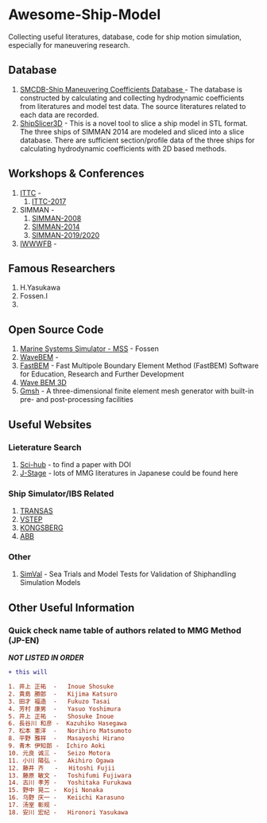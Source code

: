 # Awesome-Ship-Model
Collecting useful literatures, database, code for ship motion simulation, especially for maneuvering research.

## Database
1. [SMCDB-Ship Maneuvering Coefficients Database ](https://github.com/JingQF/SMCDB-Ship-Maneuvering-Coefficients-Database) - The database is constructed by calculating and collecting hydrodynamic coefficients from literatures and model test data. The source literatures related to each data are recorded.
2. [ShipSlicer3D](https://github.com/JingQF/ShipSlicer3D) - This is a novel tool to slice a ship model in STL format. The three ships of SIMMAN 2014 are modeled and sliced into a slice database. There are sufficient section/profile data of the three ships for calculating hydrodynamic coefficients with 2D based methods.

## Workshops & Conferences
1. [ITTC](https://ittc.info/) - 
    1. [ITTC-2017](http://www.ittc2017.com/)
2. SIMMAN - 
    1. [SIMMAN-2008](http://www.simman2008.dk/)
    2. [SIMMAN-2014](https://simman2014.dk/)
    3. [SIMMAN-2019/2020](http://www.simman2019.kr/)
3. [IWWWFB](http://www.iwwwfb.org/Workshops/34.htm) - 
  
## Famous Researchers 
1. H.Yasukawa
2. Fossen.I
3. 


## Open Source Code
1. [Marine Systems Simulator - MSS](http://www.marinecontrol.org/) - Fossen
2. [WaveBEM](https://mathlab.sissa.it/wavebem) - 
3. [FastBEM](http://yijunliu.com/Software/) -  Fast Multipole Boundary Element Method (FastBEM) Software for Education, Research and Further Development
4. [Wave BEM 3D](http://user.math.uzh.ch/s0670016/wavebem3/)
5. [Gmsh](http://www.gmsh.info/) - A three-dimensional finite element mesh generator with built-in pre- and post-processing facilities


## Useful Websites
  ### Lieterature Search
  1. [Sci-hub](https://sci-hub.tw/) - to find a paper with DOI 
  2. [J-Stage](https://www.jstage.jst.go.jp/) - lots of MMG literatures in Japanese could be found here
  ### Ship Simulator/IBS Related
  1. [TRANSAS](https://www.transas.com/)
  2. [VSTEP](https://www.vstepsimulation.com/)
  3. [KONGSBERG](https://www.kongsberg.com/digital/products/maritime-simulation/)
  4. [ABB](https://new.abb.com/marine/systems-and-solutions/automation-and-marinesoftware/advisory)
  ### Other
  1. [SimVal](https://www.sintef.no/projectweb/simval) - Sea Trials and Model Tests for Validation of Shiphandling Simulation Models

## Other Useful Information
### Quick check name table of authors related to MMG Method (JP-EN) 
***NOT LISTED IN ORDER*** 
```diff
+ this will 

1. 井上 正祐  -   Inoue Shosuke
2. 貴島 勝郎  -   Kijima Katsuro
3. 田才 福造  -   Fukuzo Tasai
4. 芳村 康男  -   Yasuo Yoshimura
5. 井上 正祐  -   Shosuke Inoue
6. 長谷川 和彦 -  Kazuhiko Hasegawa
7. 松本 憲洋  -   Norihiro Matsumoto
8. 平野 雅祥  -   Masayoshi Hirano
9. 青木 伊知郎 -  Ichiro Aoki
10. 元良 诚三 -   Seizo Motora
11. 小川 陽弘 -   Akihiro Ogawa
12. 藤井 齐   -   Hitoshi Fujii
13. 藤原 敏文 -   Toshifumi Fujiwara
14. 古川 孝芳 -   Yoshitaka Furukawa
15. 野中 晃二 -  Koji Nonaka
16. 乌野 庆一 -   Keiichi Karasuno
17. 汤室 彰规 -
18. 安川 宏纪 -   Hironori Yasukawa
